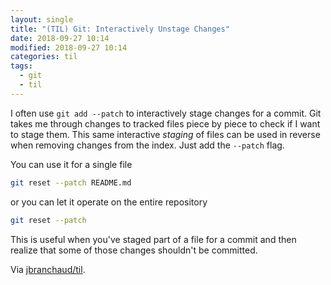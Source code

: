 ```yaml
---
layout: single
title: "(TIL) Git: Interactively Unstage Changes"
date: 2018-09-27 10:14
modified: 2018-09-27 10:14
categories: til
tags:
  - git
  - til
---
```


I often use `git add --patch` to interactively stage changes for a commit.
Git takes me through changes to tracked files piece by piece to check if I
want to stage them. This same interactive _staging_ of files can be used in
reverse when removing changes from the index. Just add the `--patch` flag.

You can use it for a single file

```bash
git reset --patch README.md
```

or you can let it operate on the entire repository

```bash
git reset --patch
```

This is useful when you've staged part of a file for a commit and then
realize that some of those changes shouldn't be committed.

Via [jbranchaud/til](https://github.com/jbranchaud/til).
